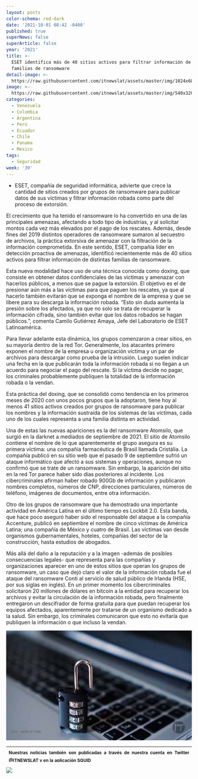 ```yaml
---
layout: posts
color-schema: red-dark
date: '2021-10-01 08:42 -0400'
published: true
superNews: false
superArticle: false
year: '2021'
title: >-
  ESET identifica más de 40 sitios activos para filtrar información de distintas
  familias de ransomware 
detail-image: >-
  https://raw.githubusercontent.com/itnewslat/assets/master/img/1024x680/Seguridad-informacion-g.jpg
image: >-
  https://raw.githubusercontent.com/itnewslat/assets/master/img/540x320/Seguridad-informacion-p.jpg
categories:
  - Venezuela
  - Colombia
  - Argentina
  - Perú
  - Ecuador
  - Chile
  - Panama
  - Mexico
tags:
  - Seguridad
week: '39'
---
```

- ESET, compañía de seguridad informática, advierte que crece la cantidad de sitios creados por grupos de ransomware para publicar datos de sus víctimas y filtrar información robada como parte del proceso de extorsión.

El crecimiento que ha tenido el ransomware lo ha convertido en una de las principales amenazas, afectando a todo tipo de industrias, y al solicitar montos cada vez más elevados por el pago de los rescates. Además, desde fines del 2019 distintos operadores de ransomware sumaron al secuestro de archivos, la práctica extorsiva de amenazar con la filtración de la información comprometida. En este sentido, ESET, compañía líder en detección proactiva de amenazas, identificó recientemente más de 40 sitios activos para filtrar información de distintas familias de ransomware.
 
Esta nueva modalidad hace uso de una técnica conocida como doxing, que consiste en obtener datos confidenciales de las víctimas y amenazar con hacerlos públicos, a menos que se pague la extorsión. El objetivo es el de presionar aún más a las víctimas para que paguen los rescates, ya que al hacerlo también evitarán que se exponga el nombre de la empresa y que se libere para su descarga la información robada.  “Esto sin duda aumenta la presión sobre los afectados, ya que no solo se trata de recuperar la información cifrada, sino también evitar que los datos robados se hagan públicos.”, comenta Camilo Gutiérrez Amaya, Jefe del Laboratorio de ESET Latinoamérica.
 
Para llevar adelante esta dinámica, los grupos comenzaron a crear sitios, en su mayoría dentro de la red Tor. Generalmente, los atacantes primero exponen el nombre de la empresa u organización víctima y un par de archivos para descargar como prueba de la intrusión. Luego suelen indicar una fecha en la que publicarán toda la información robada si no llegan a un acuerdo para negociar el pago del rescate. Si la víctima decide no pagar, los criminales probablemente publiquen la totalidad de la información robada o la vendan.
 
Esta práctica del doxing, que se consolidó como tendencia en los primeros meses de 2020 con unos pocos grupos que la adoptaron, tiene hoy al menos 41 sitios activos creados por grupos de ransomware para publicar los nombres y la información sustraída de los sistemas de las víctimas, cada uno de los cuales representa a una familia distinta en actividad.

Una de estas las nuevas apariciones es la del ransomware Atomsilo, que surgió en la darknet a mediados de septiembre de 2021. El sitio de Atomsilo contiene el nombre de lo que aparentemente el grupo asegura es su primera víctima: una compañía farmacéutica de Brasil llamada Cristália. La compañía publicó en su sitio web que el pasado 9 de septiembre sufrió un ataque informático que afectó a sus sistemas y operaciones, aunque no confirmó que se trate de un ransomware. Sin embargo, la aparición del sitio en la red Tor parece haber sido días posteriores al incidente. Los cibercriminales afirman haber robado 900Gb de información y publicaron nombres completos, números de CNP, direcciones particulares, números de teléfono, imágenes de documentos, entre otra información.
 
Otro de los grupos de ransomware que ha demostrado una importante actividad en América Latina en el último tiempo es Lockbit 2.0. Esta banda, que hace poco aseguró haber sido el responsable del ataque a la compañía Accenture, publicó en septiembre el nombre de cinco víctimas de América Latina; una compañía de México y cuatro de Brasil. Las víctimas van desde organismos gubernamentales, hoteles, compañías del sector de la construcción, hasta estudios de abogados.
 
Más allá del daño a la reputación y a la imagen -además de posibles consecuencias legales- que representa para las compañías y organizaciones aparecer en uno de estos sitios que operan los grupos de ransomware, un caso que dejó claro el valor de la información robada fue el ataque del ransomware Conti al servicio de salud público de Irlanda (HSE, por sus siglas en inglés). En un primer momento los cibercriminales solicitaron 20 millones de dólares en bitcoin a la entidad para recuperar los archivos y evitar la circulación de la información robada, pero finalmente entregaron un descifrador de forma gratuita para que puedan recuperar los equipos afectados, aparentemente por tratarse de un organismo dedicado a la salud. Sin embargo, los criminales comunicaron que esto no evitaría que publiquen la información o que incluso la vendan.

![](https://raw.githubusercontent.com/itnewslat/assets/master/img/540x320/Seguridad-informacion-p.jpg)

<table style="height: 42px;" width="569">
<tbody>
<tr>
<td style="text-align: justify;"><sub><strong>Nuestras noticias también son publicadas a través de nuestra cuenta en Twitter <a href="https://twitter.com/itnewslat?lang=es">@ITNEWSLAT</a> y en la aplicación <a href="https://squidapp.co/en/">SQUID</a></strong></sub></td>
</tr>
</tbody>
</table>

<img src="https://tracker.metricool.com/c3po.jpg?hash=56f88a41e39ab42c063cc51676587a04"/>